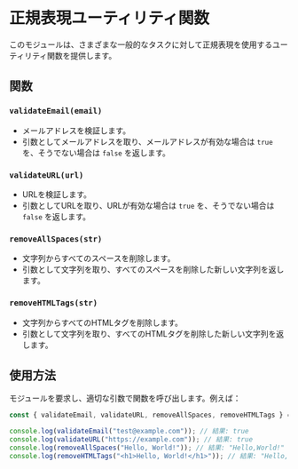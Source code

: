 # 正規表現ユーティリティ関数

このモジュールは、さまざまな一般的なタスクに対して正規表現を使用するユーティリティ関数を提供します。

## 関数

### `validateEmail(email)`

- メールアドレスを検証します。
- 引数としてメールアドレスを取り、メールアドレスが有効な場合は `true` を、そうでない場合は `false` を返します。

### `validateURL(url)`

- URLを検証します。
- 引数としてURLを取り、URLが有効な場合は `true` を、そうでない場合は `false` を返します。

### `removeAllSpaces(str)`

- 文字列からすべてのスペースを削除します。
- 引数として文字列を取り、すべてのスペースを削除した新しい文字列を返します。

### `removeHTMLTags(str)`

- 文字列からすべてのHTMLタグを削除します。
- 引数として文字列を取り、すべてのHTMLタグを削除した新しい文字列を返します。

## 使用方法

モジュールを要求し、適切な引数で関数を呼び出します。例えば：

```javascript
const { validateEmail, validateURL, removeAllSpaces, removeHTMLTags } = require('./regexUtil');

console.log(validateEmail("test@example.com")); // 結果: true
console.log(validateURL("https://example.com")); // 結果: true
console.log(removeAllSpaces("Hello, World!")); // 結果: "Hello,World!"
console.log(removeHTMLTags("<h1>Hello, World!</h1>")); // 結果: "Hello, World!"
